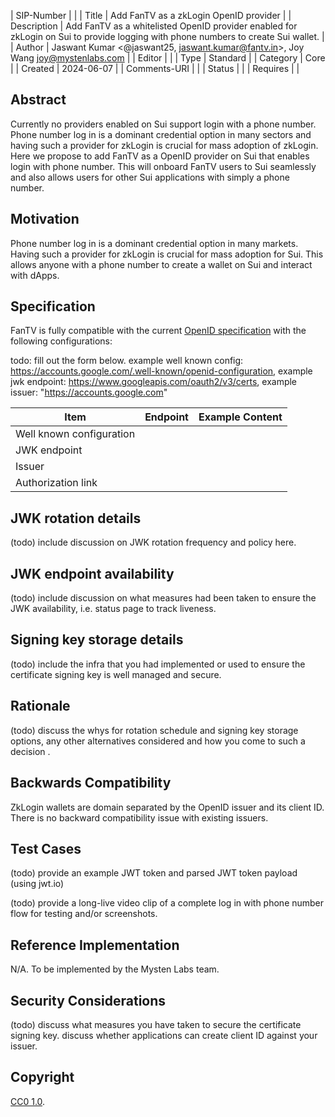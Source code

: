 | SIP-Number          |  |
| Title               | Add FanTV as a zkLogin OpenID provider |
| Description         | Add FanTV as a whitelisted OpenID provider enabled for zkLogin on Sui to provide logging with phone numbers to create Sui wallet. |
| Author              | Jaswant Kumar <@jaswant25, jaswant.kumar@fantv.in>, Joy Wang <joy@mystenlabs.com> |
| Editor              |  |
| Type                | Standard |
| Category            | Core |
| Created             | 2024-06-07 |
| Comments-URI        |  |
| Status              |  |
| Requires            |  |

## Abstract

Currently no providers enabled on Sui support login with a phone number. Phone number log in is a dominant credential option in many sectors and having such a provider for zkLogin is crucial for mass adoption of zkLogin. Here we propose to add FanTV as a OpenID provider on Sui that enables login with phone number. This will onboard FanTV users to Sui seamlessly and also allows users for other Sui applications with simply a phone number. 

## Motivation

Phone number log in is a dominant credential option in many markets. Having such a provider for zkLogin is crucial for mass adoption for Sui. This allows anyone with a phone number to create a wallet on Sui and interact with dApps. 

## Specification

FanTV is fully compatible with the current [OpenID specification](https://openid.net/specs/openid-connect-core-1_0.html) with the following configurations:

todo: fill out the form below. example well known config: https://accounts.google.com/.well-known/openid-configuration, example jwk endpoint: https://www.googleapis.com/oauth2/v3/certs, example issuer: "https://accounts.google.com"

|             Item          | Endpoint  | Example Content | 
|-------------------------- |-----------|-----------------|
| Well known configuration  |           |                 |
| JWK endpoint              |           |                 |
| Issuer                    |           |                 |
| Authorization link          |           |                 |

## JWK rotation details

(todo) include discussion on JWK rotation frequency and policy here. 

## JWK endpoint availability

(todo) include discussion on what measures had been taken to ensure the JWK availability, i.e. status page to track liveness. 

## Signing key storage details

(todo) include the infra that you had implemented or used to ensure the certificate signing key is well managed and secure. 

## Rationale

(todo) discuss the whys for rotation schedule and signing key storage options, any other alternatives considered and how you come to such a decision . 

## Backwards Compatibility

ZkLogin wallets are domain separated by the OpenID issuer and its client ID. There is no backward compatibility issue with existing issuers. 

## Test Cases

(todo) provide an example JWT token and parsed JWT token payload (using jwt.io)

(todo) provide a long-live video clip of a complete log in with phone number flow for testing and/or screenshots. 

## Reference Implementation

N/A. To be implemented by the Mysten Labs team. 

## Security Considerations

(todo) discuss what measures you have taken to secure the certificate signing key. discuss whether applications can create client ID against your issuer. 

## Copyright

[CC0 1.0](../LICENSE.md).
